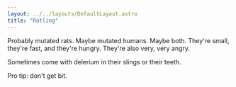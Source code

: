 ```yaml
---
layout: ../../layouts/DefaultLayout.astro
title: "Ratling"
---
```


Probably mutated rats. Maybe mutated humans. Maybe both. They're small, they're fast, and they're hungry. They're also very, very angry.

Sometimes come with delerium in their slings or their teeth.

Pro tip: don't get bit.
